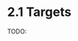 # 2.1 Targets

TODO:

<!-- REFERENCES -->

[^rosa2023pharmaceutical]: Chapter 5 of Rosa, J. M. C. (2023). *Pharmaceutical chemistry: Drug design and action*. Walter de Gruyter GmbH & Co KG.
[^kumar2022drug]: Chapter 2 of Kumar, T. D. A. (2022). *Drug design: A conceptual overview*. CRC Press. DOI: [10.1201/9781003298755](https://doi.org/10.1201/9781003298755)
[^stromgaard2017textbook]: Chapters 11-14 of Strømgaard, K., Krogsgaard-Larsen, P., Madsen, U. (2017). *Textbook of drug design and discovery*. CRC Press.
